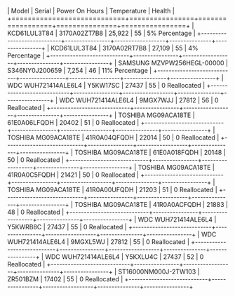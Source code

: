 | Model                      | Serial         | Power On Hours   |   Temperature | Health         |
+============================+================+==================+===============+================+
| KCD61LUL3T84               | 3170A02ZT7B8   | 25,922           |            55 | 5% Percentage  |
+----------------------------+----------------+------------------+---------------+----------------+
| KCD61LUL3T84               | 3170A02RT7B8   | 27,109           |            55 | 4% Percentage  |
+----------------------------+----------------+------------------+---------------+----------------+
| SAMSUNG MZVPW256HEGL-00000 | S346NY0J200659 | 7,254            |            46 | 11% Percentage |
+----------------------------+----------------+------------------+---------------+----------------+
| WDC  WUH721414ALE6L4       | Y5KW17SC       | 27437            |            55 | 0 Reallocated  |
+----------------------------+----------------+------------------+---------------+----------------+
| WDC  WUH721414ALE6L4       | 9MGX7WJJ       | 27812            |            56 | 0 Reallocated  |
+----------------------------+----------------+------------------+---------------+----------------+
| TOSHIBA MG09ACA18TE        | 61E0A06LFQDH   | 20402            |            51 | 0 Reallocated  |
+----------------------------+----------------+------------------+---------------+----------------+
| TOSHIBA MG09ACA18TE        | 41R0A04QFQDH   | 22014            |            50 | 0 Reallocated  |
+----------------------------+----------------+------------------+---------------+----------------+
| TOSHIBA MG09ACA18TE        | 61E0A018FQDH   | 20148            |            50 | 0 Reallocated  |
+----------------------------+----------------+------------------+---------------+----------------+
| TOSHIBA MG09ACA18TE        | 41R0A0C5FQDH   | 21421            |            50 | 0 Reallocated  |
+----------------------------+----------------+------------------+---------------+----------------+
| TOSHIBA MG09ACA18TE        | 41R0A00UFQDH   | 21203            |            51 | 0 Reallocated  |
+----------------------------+----------------+------------------+---------------+----------------+
| TOSHIBA MG09ACA18TE        | 41R0A0ACFQDH   | 21883            |            48 | 0 Reallocated  |
+----------------------------+----------------+------------------+---------------+----------------+
| WDC  WUH721414ALE6L4       | Y5KWRB8C       | 27437            |            55 | 0 Reallocated  |
+----------------------------+----------------+------------------+---------------+----------------+
| WDC  WUH721414ALE6L4       | 9MGXL5WJ       | 27812            |            55 | 0 Reallocated  |
+----------------------------+----------------+------------------+---------------+----------------+
| WDC  WUH721414ALE6L4       | Y5KXLU4C       | 27437            |            52 | 0 Reallocated  |
+----------------------------+----------------+------------------+---------------+----------------+
| ST16000NM000J-2TW103       | ZR501BZM       | 17402            |            55 | 0 Reallocated  |
+----------------------------+----------------+------------------+---------------+----------------+
